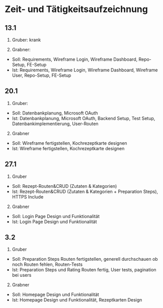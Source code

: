 # Zeit- und Tätigkeitsaufzeichnung

## 13.1

1. Gruber:
   krank

2. Grabner:

- Soll: Requirements, Wireframe Login, Wireframe Dashboard, Repo-Setup, FE-Setup
- Ist: Requirements, Wireframe Login, Wireframe Dashboard, Wireframe User, Repo-Setup, FE-Setup

## 20.1

1. Gruber:

- Soll: Datenbankplanung, Microsoft OAuth
- Ist: Datenbankplanung, Microsoft OAuth, Backend Setup, Test Setup, Datenbankimplementierung, User-Routen

2. Grabner

- Soll: Wireframe fertigstellen, Kochrezeptkarte designen
- Ist: Wireframe fertigstellen, Kochrezeptkarte designen

## 27.1

1. Gruber

- Soll: Rezept-Routen&CRUD (Zutaten & Kategorien)
- Ist: Rezept-Routen&CRUD (Zutaten & Kategorien + Preparation Steps), HTTPS Include

2. Grabner

- Soll: Login Page Design und Funktionalität
- Ist: Login Page Design und Funktionalität

## 3.2

1. Gruber

- Soll: Preparation Steps Routen fertigstellen, generell durchschauen ob noch Routen fehlen, Routen-Tests
- Ist: Preparation Steps und Rating Routen fertig, User tests, pagination bei users
  
2. Grabner

- Soll: Homepage Design und Funktionalität
- Ist: Homepage Design und Funktionalität, Rezeptkarten Design
 

